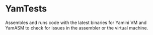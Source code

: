 # YamTests

Assembles and runs code with the latest binaries for Yamini VM and YamASM to check for issues in the assembler or the virtual machine.